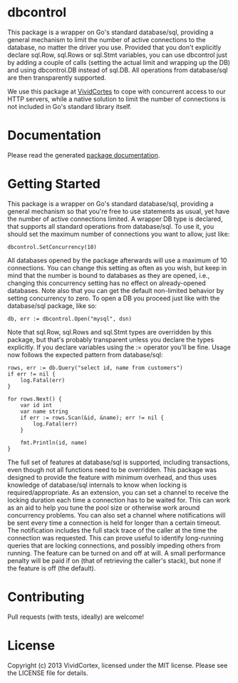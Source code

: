 dbcontrol
=========

This package is a wrapper on Go's standard database/sql, providing a general
mechanism to limit the number of active connections to the database, no matter
the driver you use. Provided that you don't explicitly declare sql.Row, sql.Rows
or sql.Stmt variables, you can use dbcontrol just by adding a couple of calls
(setting the actual limit and wrapping up the DB) and using dbcontrol.DB instead
of sql.DB. All operations from database/sql are then transparently supported.

We use this package at [VividCortes](https://vividcortex.com/) to cope with
concurrent access to our HTTP servers, while a native solution to limit the
number of connections is not included in Go's standard library itself.

Documentation
=============

Please read the generated [package documentation](http://godoc.org/github.com/VividCortex/dbcontrol).

Getting Started
===============

This package is a wrapper on Go's standard database/sql, providing a general
mechanism so that you're free to use statements as usual, yet have the number of
active connections limited. A wrapper DB type is declared, that supports all
standard operations from database/sql. To use it, you should set the maximum
number of connections you want to allow, just like:

	dbcontrol.SetConcurrency(10)

All databases opened by the package afterwards will use a maximum of 10
connections. You can change this setting as often as you wish, but keep in mind
that the number is bound to databases as they are opened, i.e., changing this
concurrency setting has no effect on already-opened databases. Note also that
you can get the default non-limited behavior by setting concurrency to zero. To
open a DB you proceed just like with the database/sql package, like so:

	db, err := dbcontrol.Open("mysql", dsn)

Note that sql.Row, sql.Rows and sql.Stmt types are overridden by this package,
but that's probably transparent unless you declare the types explicitly. If you
declare variables using the := operator you'll be fine. Usage now follows the
expected pattern from database/sql:

	rows, err := db.Query("select id, name from customers")
	if err != nil {
		log.Fatal(err)
	}

	for rows.Next() {
		var id int
		var name string
		if err := rows.Scan(&id, &name); err != nil {
			log.Fatal(err)
		}

		fmt.Println(id, name)
	}

The full set of features at database/sql is supported, including transactions,
even though not all functions need to be overridden. This package was designed
to provide the feature with minimum overhead, and thus uses knowledge of
database/sql internals to know when locking is required/appropriate. As an
extension, you can set a channel to receive the locking duration each time a
connection has to be waited for. This can work as an aid to help you tune the
pool size or otherwise work around concurrency problems. You can also set a
channel where notifications will be sent every time a connection is held for
longer than a certain timeout. The notification includes the full stack trace of
the caller at the time the connection was requested. This can prove useful to
identify long-running queries that are locking connections, and possibly
impeding others from running. The feature can be turned on and off at will. A
small performance penalty will be paid if on (that of retrieving the caller's
stack), but none if the feature is off (the default).

Contributing
============

Pull requests (with tests, ideally) are welcome!

License
=======

Copyright (c) 2013 VividCortex, licensed under the MIT license.
Please see the LICENSE file for details.
